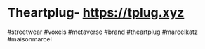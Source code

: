 # Theartplug- <href>https://tplug.xyz</href>
#streetwear #voxels #metaverse #brand #theartplug #marcelkatz #maisonmarcel 
